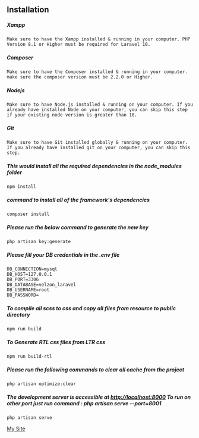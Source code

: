 ## Installation

##### Xampp

    Make sure to have the Xampp installed & running in your computer. PHP Version 8.1 or Higher must be required for Laravel 10.

##### Composer

    Make sure to have the Composer installed & running in your computer. make sure the composer version must be 2.2.0 or Higher.

##### Nodejs

    Make sure to have Node.js installed & running on your computer. If you already have installed Node on your computer, you can skip this step if your existing node version is greater than 18.

##### Git

    Make sure to have Git installed globally & running on your computer. If you already have installed git on your computer, you can skip this step.

##### This would install all the required dependencies in the node_modules folder

    npm install

##### command to install all of the framework's dependencies

    composer install

##### Please run the below command to generate the new key

    php artisan key:generate

##### Please fill your DB credentials in the .env file

    DB_CONNECTION=mysql
    DB_HOST=127.0.0.1
    DB_PORT=3306
    DB_DATABASE=velzon_laravel
    DB_USERNAME=root
    DB_PASSWORD=

##### To compile all scss to css and copy all files from resource to public directory

    npm run build

##### To Generate RTL css files from LTR css

    npm run build-rtl

##### Please run the following commands to clear all cache from the project

    php artisan optimize:clear

##### The development server is accessible at <http://localhost:8000> To run on other port just run command : php artisan serve --port=8001

    php artisan serve

[My Site](http://aazimov.uz/)
